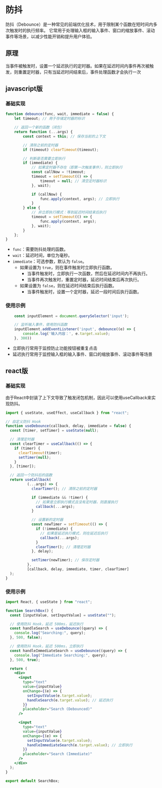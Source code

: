 # 防抖
防抖（Debounce）是一种常见的前端优化技术，用于限制某个函数在短时间内多次触发时的执行频率。
它常用于处理输入框的输入事件、窗口的缩放事件、滚动事件等场景，以减少性能开销和提升用户体验。

## 原理
当事件被触发时，设置一个延迟执行的定时器。如果在延迟时间内事件再次被触发，则重置定时器，只有当延迟时间结束后，事件处理函数才会执行一次

## javascript版

### 基础实现

```js
function debounce(func, wait, immediate = false) {
    let timeout; // 用于存储定时器的标识

    // 返回一个新的函数（闭包）
    return function (...args) {
        const context = this; // 保存当前的上下文

        // 清除之前的定时器
        if (timeout) clearTimeout(timeout);

        // 判断是否需要立即执行
        if (immediate) {
            // 如果定时器不存在（即第一次触发事件），则立即执行
            const callNow = !timeout;
            timeout = setTimeout(() => {
                timeout = null; // 清空定时器标识
            }, wait);

            if (callNow) {
                func.apply(context, args); // 立即执行
            }
        } else {
            // 非立即执行模式：等到延迟时间结束后执行
            timeout = setTimeout(() => {
                func.apply(context, args);
            }, wait);
        }
    };
}
```
- `func`：需要防抖处理的函数。
- `wait`：延迟时间，单位为毫秒。
- `immediate`：可选参数，默认为 `false`。
  - 如果设置为 `true`，则在事件触发时立即执行函数。
    - 当事件触发时，立即执行一次函数，然后在延迟时间内不再执行。
    - 当事件再次触发时，重置定时器，延迟时间结束后再次执行。
  - 如果设置为 `false`，则在延迟时间结束后执行函数。
    - 当事件触发时，设置一个定时器，延迟一段时间后执行函数。

### 使用示例

```js
    const inputElement = document.querySelector('input');

    // 监听输入事件，使用防抖函数
    inputElement.addEventListener('input', debounce((e) => {
        console.log('输入内容：', e.target.value);
    }, 300))

```

- 立即执行常用于监控防止功能按钮被重复点击
- 延迟执行常用于监控输入框的输入事件、窗口的缩放事件、滚动事件等场景


## react版

### 基础实现

由于React中封装了上下文导致了触发闭包机制，因此可以使用useCallback来实现防抖。

```jsx
import { useState, useEffect, useCallback } from "react";

// 自定义防抖 Hook
function useDebounce(callback, delay, immediate = false) {
  const [timer, setTimer] = useState(null);

  // 清理定时器
  const clearTimer = useCallback(() => {
    if (timer) {
      clearTimeout(timer);
      setTimer(null);
    }
  }, [timer]);

  // 返回一个防抖后的函数
  return useCallback(
          (...args) => {
            clearTimer(); // 清除之前的定时器

            if (immediate && !timer) {
              // 如果是立即执行模式且没有定时器，则直接执行
              callback(...args);
            }

            // 设置新的定时器
            const newTimer = setTimeout(() => {
              if (!immediate) {
                // 如果是延迟执行模式，则在延迟后执行
                callback(...args);
              }
              clearTimer(); // 清理定时器
            }, delay);

            setTimer(newTimer); // 保存定时器
          },
          [callback, delay, immediate, timer, clearTimer]
  );
}
```
### 使用示例

```jsx
import React, { useState } from "react";

function SearchBox() {
  const [inputValue, setInputValue] = useState("");

  // 使用防抖 Hook，延迟 500ms，延迟执行
  const handleSearch = useDebounce((query) => {
    console.log("Searching:", query);
  }, 500, false);

  // 使用防抖 Hook，延迟 500ms，立即执行
  const handleImmediateSearch = useDebounce((query) => {
    console.log("Immediate Searching:", query);
  }, 500, true);

  return (
    <div>
      <input
        type="text"
        value={inputValue}
        onChange={(e) => {
          setInputValue(e.target.value);
          handleSearch(e.target.value); // 延迟执行
        }}
        placeholder="Search (Debounced)"
      />

      <input
        type="text"
        value={inputValue}
        onChange={(e) => {
          setInputValue(e.target.value);
          handleImmediateSearch(e.target.value); // 立即执行
        }}
        placeholder="Search (Immediate)"
      />
    </div>
  );
}

export default SearchBox;
```
